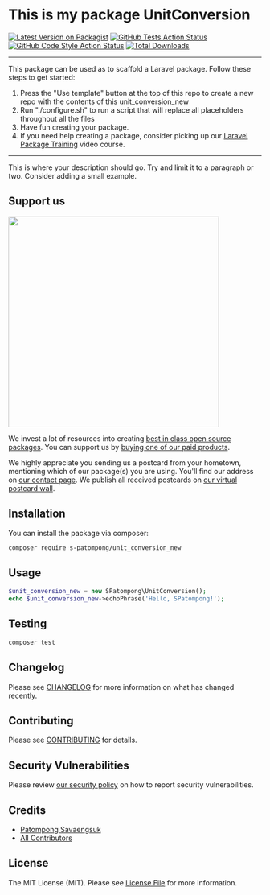 # This is my package UnitConversion

[![Latest Version on Packagist](https://img.shields.io/packagist/v/s-patompong/unit_conversion_new.svg?style=flat-square)](https://packagist.org/packages/s-patompong/unit_conversion_new)
[![GitHub Tests Action Status](https://img.shields.io/github/workflow/status/s-patompong/unit_conversion_new/run-tests?label=tests)](https://github.com/s-patompong/unit_conversion_new/actions?query=workflow%3ATests+branch%3Amaster)
[![GitHub Code Style Action Status](https://img.shields.io/github/workflow/status/s-patompong/unit_conversion_new/Check%20&%20fix%20styling?label=code%20style)](https://github.com/s-patompong/unit_conversion_new/actions?query=workflow%3A"Check+%26+fix+styling"+branch%3Amaster)
[![Total Downloads](https://img.shields.io/packagist/dt/s-patompong/unit_conversion_new.svg?style=flat-square)](https://packagist.org/packages/s-patompong/unit_conversion_new)

---
This package can be used as to scaffold a Laravel package. Follow these steps to get started:

1. Press the "Use template" button at the top of this repo to create a new repo with the contents of this unit_conversion_new
2. Run "./configure.sh" to run a script that will replace all placeholders throughout all the files
3. Have fun creating your package.
4. If you need help creating a package, consider picking up our <a href="https://laravelpackage.training">Laravel Package Training</a> video course.
---

This is where your description should go. Try and limit it to a paragraph or two. Consider adding a small example.

## Support us

[<img src="https://github-ads.s3.eu-central-1.amazonaws.com/unit-conversion-new.jpg?t=1" width="419px" />](https://spatie.be/github-ad-click/unit-conversion-new)

We invest a lot of resources into creating [best in class open source packages](https://spatie.be/open-source). You can support us by [buying one of our paid products](https://spatie.be/open-source/support-us).

We highly appreciate you sending us a postcard from your hometown, mentioning which of our package(s) you are using. You'll find our address on [our contact page](https://spatie.be/about-us). We publish all received postcards on [our virtual postcard wall](https://spatie.be/open-source/postcards).

## Installation

You can install the package via composer:

```bash
composer require s-patompong/unit_conversion_new
```

## Usage

```php
$unit_conversion_new = new SPatompong\UnitConversion();
echo $unit_conversion_new->echoPhrase('Hello, SPatompong!');
```

## Testing

```bash
composer test
```

## Changelog

Please see [CHANGELOG](CHANGELOG.md) for more information on what has changed recently.

## Contributing

Please see [CONTRIBUTING](.github/CONTRIBUTING.md) for details.

## Security Vulnerabilities

Please review [our security policy](../../security/policy) on how to report security vulnerabilities.

## Credits

- [Patompong Savaengsuk](https://github.com/s-patompong)
- [All Contributors](../../contributors)

## License

The MIT License (MIT). Please see [License File](LICENSE.md) for more information.
